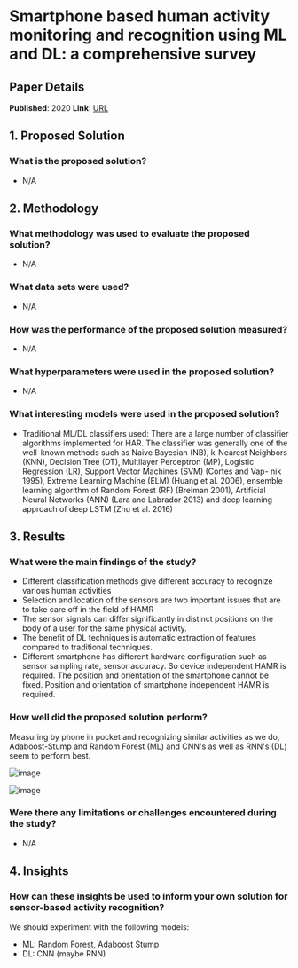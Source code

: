 # Smartphone based human activity monitoring and recognition using ML and DL: a comprehensive survey

## Paper Details

**Published**: 2020
**Link**: [URL](https://doi.org/10.1007/s12652-020-01899-y)

## 1. Proposed Solution

### What is the proposed solution?
- N/A

## 2. Methodology

### What methodology was used to evaluate the proposed solution?
- N/A

### What data sets were used?
- N/A

### How was the performance of the proposed solution measured?
- N/A

### What hyperparameters were used in the proposed solution?
- N/A

### What interesting models were used in the proposed solution?

- Traditional ML/DL classifiers used:
There are a large number of classifier algorithms implemented for HAR. The classifier was generally one of the well-known methods such as 
Naive Bayesian (NB), k-Nearest Neighbors (KNN), Decision 
Tree (DT), Multilayer Perceptron (MP), Logistic Regression 
(LR), Support Vector Machines (SVM) (Cortes and Vap-
nik 1995), Extreme Learning Machine (ELM) (Huang et al. 
2006), ensemble learning algorithm of Random Forest (RF) 
(Breiman 2001), Artificial Neural Networks (ANN) (Lara 
and Labrador 2013) and deep learning approach of deep 
LSTM (Zhu et al. 2016)

## 3. Results

### What were the main findings of the study?

- Different classification methods give different accuracy to recognize various human activities
- Selection and location of the sensors are two important issues that are to take care off in the field of HAMR
- The sensor signals can differ significantly in distinct positions on the body of a user for the same physical activity.
- The benefit of DL techniques is automatic extraction of features compared to traditional techniques.
- Different smartphone has different hardware configuration such as sensor sampling rate, sensor accuracy. So device independent HAMR is required. The position and orientation of the smartphone cannot be fixed. Position and orientation of smartphone independent HAMR is required.

### How well did the proposed solution perform?

Measuring by phone in pocket and recognizing similar activities as we do, Adaboost-Stump and Random Forest (ML) and CNN's as well as RNN's (DL) seem to perform best.

![image](https://user-images.githubusercontent.com/22744751/224645926-9fd8abaf-0ca3-41ff-ba92-f62e2f8fbb15.png)

![image](https://user-images.githubusercontent.com/22744751/224647346-6bd3d712-0772-4bba-8a9a-c9e3ce974b0a.png)

### Were there any limitations or challenges encountered during the study?
- N/A

## 4. Insights

### How can these insights be used to inform your own solution for sensor-based activity recognition?

We should experiment with the following models:

- ML: Random Forest, Adaboost Stump
- DL: CNN (maybe RNN)
